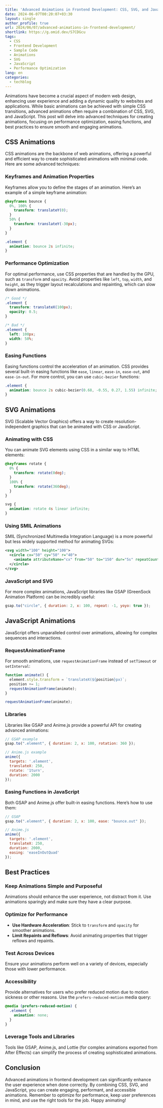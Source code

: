 ```yaml
---
title: 'Advanced Animations in Frontend Development: CSS, SVG, and JavaScript'
date: 2024-06-07T00:20:07+03:30
layout: single
author_profile: true
url: 2024/06/07/advanced-animations-in-frontend-development/
shortlink: https://g.omid.dev/S7CDGcu
tags:
  - CSS
  - Frontend Development
  - Sample Code
  - Animations
  - SVG
  - JavaScript
  - Performance Optimization 
lang: en
categories: 
  - techblog
---
```

Animations have become a crucial aspect of modern web design, enhancing user experience and adding a dynamic quality to websites and applications. While basic animations can be achieved with simple CSS transitions, advanced animations often require a combination of CSS, SVG, and JavaScript. This post will delve into advanced techniques for creating animations, focusing on performance optimization, easing functions, and best practices to ensure smooth and engaging animations.

## CSS Animations

CSS animations are the backbone of web animations, offering a powerful and efficient way to create sophisticated animations with minimal code. Here are some advanced techniques:

### Keyframes and Animation Properties

Keyframes allow you to define the stages of an animation. Here’s an example of a simple keyframe animation:

```css
@keyframes bounce {
  0%, 100% {
    transform: translateY(0);
  }
  50% {
    transform: translateY(-30px);
  }
}

.element {
  animation: bounce 2s infinite;
}
```

### Performance Optimization

For optimal performance, use CSS properties that are handled by the GPU, such as `transform` and `opacity`. Avoid properties like `left`, `top`, `width`, and `height`, as they trigger layout recalculations and repainting, which can slow down animations.

```css
/* Good */
.element {
  transform: translateX(100px);
  opacity: 0.5;
}

/* Bad */
.element {
  left: 100px;
  width: 50%;
}
```

### Easing Functions

Easing functions control the acceleration of an animation. CSS provides several built-in easing functions like `ease`, `linear`, `ease-in`, `ease-out`, and `ease-in-out`. For more control, you can use `cubic-bezier` functions:

```css
.element {
  animation: bounce 2s cubic-bezier(0.68, -0.55, 0.27, 1.55) infinite;
}
```

## SVG Animations

SVG (Scalable Vector Graphics) offers a way to create resolution-independent graphics that can be animated with CSS or JavaScript.

### Animating with CSS

You can animate SVG elements using CSS in a similar way to HTML elements:

```css
@keyframes rotate {
  0% {
    transform: rotate(0deg);
  }
  100% {
    transform: rotate(360deg);
  }
}

svg {
  animation: rotate 4s linear infinite;
}
```

### Using SMIL Animations

SMIL (Synchronized Multimedia Integration Language) is a more powerful but less widely supported method for animating SVGs:

```xml
<svg width="100" height="100">
  <circle cx="50" cy="50" r="40">
    <animate attributeName="cx" from="50" to="150" dur="5s" repeatCount="indefinite" />
  </circle>
</svg>
```

### JavaScript and SVG

For more complex animations, JavaScript libraries like GSAP (GreenSock Animation Platform) can be incredibly useful:

```javascript
gsap.to("circle", { duration: 2, x: 100, repeat: -1, yoyo: true });
```

## JavaScript Animations

JavaScript offers unparalleled control over animations, allowing for complex sequences and interactions.

### RequestAnimationFrame

For smooth animations, use `requestAnimationFrame` instead of `setTimeout` or `setInterval`:

```javascript
function animate() {
  element.style.transform = `translateX(${position}px)`;
  position += 1;
  requestAnimationFrame(animate);
}

requestAnimationFrame(animate);
```

### Libraries

Libraries like GSAP and Anime.js provide a powerful API for creating advanced animations:

```javascript
// GSAP example
gsap.to(".element", { duration: 2, x: 100, rotation: 360 });

// Anime.js example
anime({
  targets: '.element',
  translateX: 250,
  rotate: '1turn',
  duration: 2000
});
```

### Easing Functions in JavaScript

Both GSAP and Anime.js offer built-in easing functions. Here’s how to use them:

```javascript
// GSAP
gsap.to(".element", { duration: 2, x: 100, ease: "bounce.out" });

// Anime.js
anime({
  targets: '.element',
  translateX: 250,
  duration: 2000,
  easing: 'easeInOutQuad'
});
```

## Best Practices

### Keep Animations Simple and Purposeful

Animations should enhance the user experience, not distract from it. Use animations sparingly and make sure they have a clear purpose.

### Optimize for Performance

- **Use Hardware Acceleration**: Stick to `transform` and `opacity` for smoother animations.
- **Limit Repaints and Reflows**: Avoid animating properties that trigger reflows and repaints.

### Test Across Devices

Ensure your animations perform well on a variety of devices, especially those with lower performance.

### Accessibility

Provide alternatives for users who prefer reduced motion due to motion sickness or other reasons. Use the `prefers-reduced-motion` media query:

```css
@media (prefers-reduced-motion) {
  .element {
    animation: none;
  }
}
```

### Leverage Tools and Libraries

Tools like GSAP, Anime.js, and Lottie (for complex animations exported from After Effects) can simplify the process of creating sophisticated animations.

## Conclusion

Advanced animations in frontend development can significantly enhance the user experience when done correctly. By combining CSS, SVG, and JavaScript, you can create engaging, performant, and accessible animations. Remember to optimize for performance, keep user preferences in mind, and use the right tools for the job. Happy animating!
